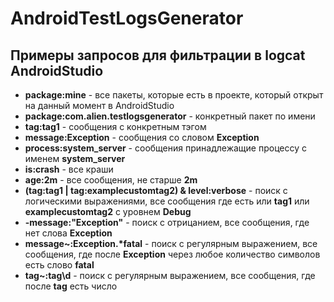 # AndroidTestLogsGenerator

## Примеры запросов для фильтрации в logcat AndroidStudio
* **package:mine** - все пакеты, которые есть в проекте, который открыт на данный момент в AndroidStudio
* **package:com.alien.testlogsgenerator** - конкретный пакет по имени
* **tag:tag1** - сообщения с конкретным тэгом
* **message:Exception** - сообщения со словом **Exception**
* **process:system_server** - сообщения принадлежащие процессу с именем **system_server**
* **is:crash** - все краши
* **age:2m** - все сообщения, не старше **2m**
* **(tag:tag1 | tag:examplecustomtag2) & level:verbose** - поиск с логическими выражениями, все сообщения где есть или **tag1** или **examplecustomtag2** c уровнем **Debug**
* **-message:"Exception"** - поиск с отрицанием, все сообщения, где нет слова **Exception**
* **message~:Exception.\*fatal** - поиск с регулярным выражением, все сообщения, где после **Exception** через любое количество символов есть слово **fatal**
* **tag~:tag\d** - поиск с регулярным выражением, все сообщения, где после **tag** есть число
  
